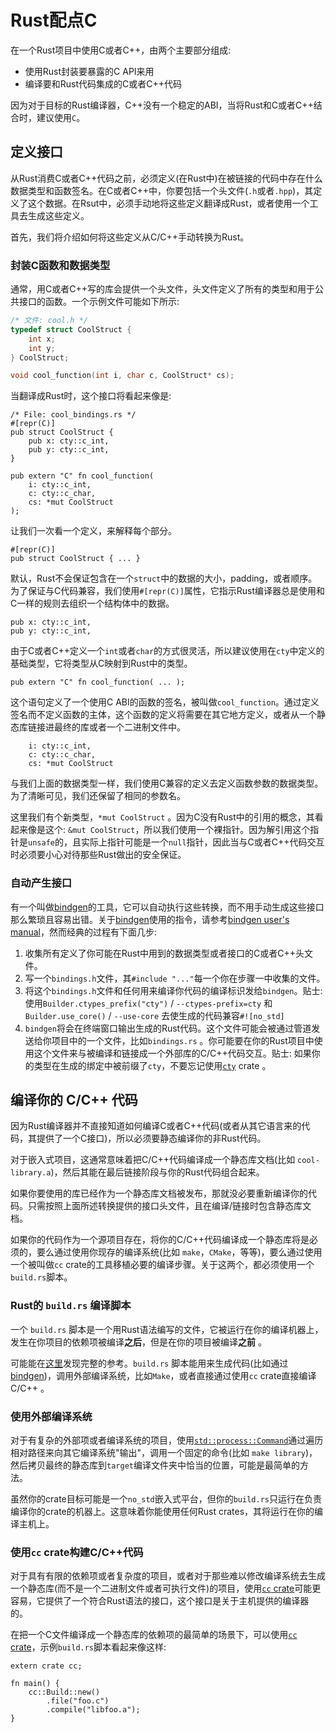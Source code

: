 # Rust配点C

在一个Rust项目中使用C或者C++，由两个主要部分组成:

+ 使用Rust封装要暴露的C API来用
+ 编译要和Rust代码集成的C或者C++代码

因为对于目标的Rust编译器，C++没有一个稳定的ABI，当将Rust和C或者C++结合时，建议使用`C`。

## 定义接口

从Rust消费C或者C++代码之前，必须定义(在Rust中)在被链接的代码中存在什么数据类型和函数签名。在C或者C++中，你要包括一个头文件(`.h`或者`.hpp`)，其定义了这个数据。在Rsut中，必须手动地将这些定义翻译成Rust，或者使用一个工具去生成这些定义。

首先，我们将介绍如何将这些定义从C/C++手动转换为Rust。

### 封装C函数和数据类型

通常，用C或者C++写的库会提供一个头文件，头文件定义了所有的类型和用于公共接口的函数。一个示例文件可能如下所示:

```C
/* 文件: cool.h */
typedef struct CoolStruct {
    int x;
    int y;
} CoolStruct;

void cool_function(int i, char c, CoolStruct* cs);
```

当翻译成Rust时，这个接口将看起来像是:

```rust,ignore
/* File: cool_bindings.rs */
#[repr(C)]
pub struct CoolStruct {
    pub x: cty::c_int,
    pub y: cty::c_int,
}

pub extern "C" fn cool_function(
    i: cty::c_int,
    c: cty::c_char,
    cs: *mut CoolStruct
);
```

让我们一次看一个定义，来解释每个部分。

```rust,ignore
#[repr(C)]
pub struct CoolStruct { ... }
```

默认，Rust不会保证包含在一个`struct`中的数据的大小，padding，或者顺序。为了保证与C代码兼容，我们使用`#[repr(C)]`属性，它指示Rust编译器总是使用和C一样的规则去组织一个结构体中的数据。

```rust,ignore
pub x: cty::c_int,
pub y: cty::c_int,
```

由于C或者C++定义一个`int`或者`char`的方式很灵活，所以建议使用在`cty`中定义的基础类型，它将类型从C映射到Rust中的类型。

```rust,ignore
pub extern "C" fn cool_function( ... );
```

这个语句定义了一个使用C ABI的函数的签名，被叫做`cool_function`。通过定义签名而不定义函数的主体，这个函数的定义将需要在其它地方定义，或者从一个静态库链接进最终的库或者一个二进制文件中。

```rust,ignore
    i: cty::c_int,
    c: cty::c_char,
    cs: *mut CoolStruct
```

与我们上面的数据类型一样，我们使用C兼容的定义去定义函数参数的数据类型。为了清晰可见，我们还保留了相同的参数名。

这里我们有个新类型，`*mut CoolStruct` 。因为C没有Rust中的引用的概念，其看起来像是这个: `&mut CoolStruct`，所以我们使用一个裸指针。因为解引用这个指针是`unsafe`的，且实际上指针可能是一个`null`指针，因此当与C或者C++代码交互时必须要小心对待那些Rust做出的安全保证。

### 自动产生接口

有一个叫做[bindgen]的工具，它可以自动执行这些转换，而不用手动生成这些接口那么繁琐且容易出错。关于[bindgen]使用的指令，请参考[bindgen user's manual]，然而经典的过程有下面几步:

1. 收集所有定义了你可能在Rust中用到的数据类型或者接口的C或者C++头文件。
2. 写一个`bindings.h`文件，其`#include "..."`每一个你在步骤一中收集的文件。
3. 将这个`bindings.h`文件和任何用来编译你代码的编译标识发给`bindgen`。贴士: 使用`Builder.ctypes_prefix("cty")` / `--ctypes-prefix=cty` 和 `Builder.use_core()` / `--use-core` 去使生成的代码兼容`#![no_std]`
4. `bindgen`将会在终端窗口输出生成的Rust代码。这个文件可能会被通过管道发送给你项目中的一个文件，比如`bindings.rs` 。你可能要在你的Rust项目中使用这个文件来与被编译和链接成一个外部库的C/C++代码交互。贴士: 如果你的类型在生成的绑定中被前缀了`cty`，不要忘记使用[`cty`](https://crates.io/crates/cty) crate 。

[bindgen]: https://github.com/rust-lang/rust-bindgen
[bindgen user's manual]: https://rust-lang.github.io/rust-bindgen/

## 编译你的 C/C++ 代码

因为Rust编译器并不直接知道如何编译C或者C++代码(或者从其它语言来的代码，其提供了一个C接口)，所以必须要静态编译你的非Rust代码。

对于嵌入式项目，这通常意味着把C/C++代码编译成一个静态库文档(比如 `cool-library.a`)，然后其能在最后链接阶段与你的Rust代码组合起来。

如果你要使用的库已经作为一个静态库文档被发布，那就没必要重新编译你的代码。只需按照上面所述转换提供的接口头文件，且在编译/链接时包含静态库文档。

如果你的代码作为一个源项目存在，将你的C/C++代码编译成一个静态库将是必须的，要么通过使用你现存的编译系统(比如 `make`，`CMake`，等等)，要么通过使用一个被叫做`cc` crate的工具移植必要的编译步骤。关于这两个，都必须使用一个`build.rs`脚本。

### Rust的 `build.rs` 编译脚本

一个 `build.rs` 脚本是一个用Rust语法编写的文件，它被运行在你的编译机器上，发生在你项目的依赖项被编译**之后**，但是在你的项目被编译**之前** 。

可能能在[这里](https://doc.rust-lang.org/cargo/reference/build-scripts.html)发现完整的参考。`build.rs` 脚本能用来生成代码(比如通过[bindgen])，调用外部编译系统，比如`Make`，或者直接通过使用`cc` crate直接编译C/C++ 。

### 使用外部编译系统

对于有复杂的外部项或者编译系统的项目，使用[`std::process::Command`]通过遍历相对路径来向其它编译系统"输出"，调用一个固定的命令(比如 `make library`)，然后拷贝最终的静态库到`target`编译文件夹中恰当的位置，可能是最简单的方法。

虽然你的crate目标可能是一个`no_std`嵌入式平台，但你的`build.rs`只运行在负责编译你的crate的机器上。这意味着你能使用任何Rust crates，其将运行在你的编译主机上。

[`std::process::Command`]: https://doc.rust-lang.org/std/process/struct.Command.html

### 使用`cc` crate构建C/C++代码

对于具有有限的依赖项或者复杂度的项目，或者对于那些难以修改编译系统去生成一个静态库(而不是一个二进制文件或者可执行文件)的项目，使用[`cc` crate]可能更容易，它提供了一个符合Rust语法的接口，这个接口是关于主机提供的编译器的。

[`cc` crate]: https://github.com/alexcrichton/cc-rs

在把一个C文件编译成一个静态库的依赖项的最简单的场景下，可以使用[`cc` crate]，示例`build.rs`脚本看起来像这样:

```rust,ignore
extern crate cc;

fn main() {
    cc::Build::new()
        .file("foo.c")
        .compile("libfoo.a");
}
```
